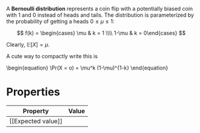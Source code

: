 A **Bernoulli distribution** represents a coin flip with a potentially biased coin with 1 and 0 instead of heads and tails. The distribution is parameterized by the probability of getting a heads $0 \leq \mu \leq 1$:

$$
f(k) = \begin{cases} \mu & k = 1 \\\\ 1-\mu & k = 0\end{cases}
$$

Clearly, $\mathbb{E}[X] = \mu$.

A cute way to compactly write this is

\begin{equation}
\Pr(X = o) = \mu^k (1-\mu)^{1-k}
\end{equation}

# Properties

|Property|Value|
|--------|-----|
|[[Expected value]]||